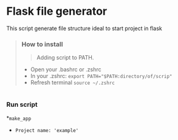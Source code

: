 # Flask file generator

This script generate file structure ideal to start project in flask

>### How to install
>>Adding script to PATH.
>* Open your .bashrc or .zshrc 
>* In your .zshrc: `export PATH="$PATH:directory/of/scrip"`
>* Refresh terminal `source ~/.zshrc`

#

### Run script
*`make_app`
   * `Project name: 'example'`
 



